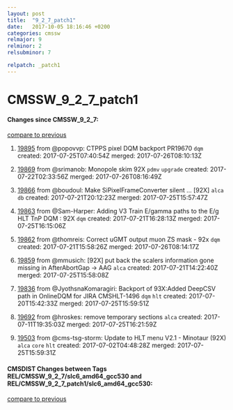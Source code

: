 ```yaml
---
layout: post
title:  "9_2_7_patch1"
date:   2017-10-05 18:16:46 +0200
categories: cmssw
relmajor: 9
relminor: 2
relsubminor: 7

relpatch: _patch1
---
```


# CMSSW_9_2_7_patch1
#### Changes since CMSSW_9_2_7:
[compare to previous](https://github.com/cms-sw/cmssw/compare/CMSSW_9_2_7...CMSSW_9_2_7_patch1)



1. [19895](http://github.com/cms-sw/cmssw/pull/19895)  from @popovvp: CTPPS pixel DQM backport PR19670 `dqm`  created: 2017-07-25T07:40:54Z merged: 2017-07-26T08:10:13Z

1. [19869](http://github.com/cms-sw/cmssw/pull/19869)  from @srimanob: Monopole skim 92X `pdmv`  `upgrade`  created: 2017-07-22T02:33:56Z merged: 2017-07-26T08:16:49Z

1. [19866](http://github.com/cms-sw/cmssw/pull/19866)  from @boudoul: Make SiPixelFrameConverter silent ... [92X] `alca`  `db`  created: 2017-07-21T20:12:23Z merged: 2017-07-25T15:57:47Z

1. [19863](http://github.com/cms-sw/cmssw/pull/19863)  from @Sam-Harper: Adding V3 Train E/gamma paths to the E/g HLT TnP DQM : 92X `dqm`  created: 2017-07-21T16:28:13Z merged: 2017-07-25T16:15:06Z

1. [19862](http://github.com/cms-sw/cmssw/pull/19862)  from @thomreis: Correct uGMT output muon ZS mask - 92x `dqm`  created: 2017-07-21T15:58:26Z merged: 2017-07-26T08:14:17Z

1. [19859](http://github.com/cms-sw/cmssw/pull/19859)  from @mmusich: [92X] put back the scalers information gone missing in AfterAbortGap -> AAG `alca`  created: 2017-07-21T14:22:40Z merged: 2017-07-25T15:58:08Z

1. [19836](http://github.com/cms-sw/cmssw/pull/19836)  from @JyothsnaKomaragiri: Backport of 93X:Added DeepCSV path in OnlineDQM for JIRA CMSHLT-1496 `dqm`  `hlt`  created: 2017-07-20T15:42:33Z merged: 2017-07-25T15:59:51Z

1. [19692](http://github.com/cms-sw/cmssw/pull/19692)  from @hroskes: remove temporary sections `alca`  created: 2017-07-11T19:35:03Z merged: 2017-07-25T16:21:59Z

1. [19503](http://github.com/cms-sw/cmssw/pull/19503)  from @cms-tsg-storm: Update to HLT menu V2.1 - Minotaur (92X) `alca`  `core`  `hlt`  created: 2017-07-02T04:48:28Z merged: 2017-07-25T15:59:31Z

#### CMSDIST Changes between Tags REL/CMSSW_9_2_7/slc6_amd64_gcc530 and REL/CMSSW_9_2_7_patch1/slc6_amd64_gcc530:
[compare to previous](https://github.com/cms-sw/cmsdist/compare/REL/CMSSW_9_2_7/slc6_amd64_gcc530...REL/CMSSW_9_2_7_patch1/slc6_amd64_gcc530)


